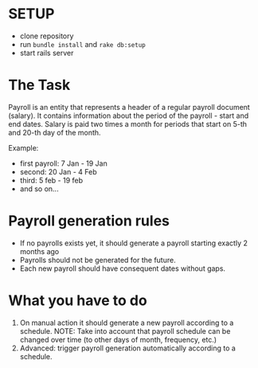 # SETUP

- clone repository
- run ```bundle install``` and ```rake db:setup```
- start rails server

# The Task

Payroll is an entity that represents a header of a regular payroll document (salary).
It contains information about the period of the payroll - start and end dates.
Salary is paid two times a month for periods that start on 5-th and 20-th day of the month.

Example:

  - first payroll: 7 Jan - 19 Jan
  - second: 20 Jan - 4 Feb
  - third: 5 feb - 19 feb
  - and so on...

# Payroll generation rules

- If no payrolls exists yet, it should generate a payroll starting exactly 2 months ago
- Payrolls should not be generated for the future.
- Each new payroll should have consequent dates without gaps.

# What you have to do

1. On manual action it should generate a new payroll according to a schedule. 
   NOTE: Take into account that payroll schedule can be changed over time (to other days of month, frequency, etc.)
2. Advanced: trigger payroll generation automatically according to a schedule. 
